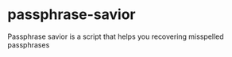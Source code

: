 # passphrase-savior
Passphrase savior is a script that helps you recovering misspelled passphrases 
